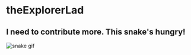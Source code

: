 # theExplorerLad
 

## I need to contribute more. This snake's hungry!
![snake gif](https://github.com/theExplorerLad/theExplorerLad/blob/output/github-contribution-grid-snake.svg)









